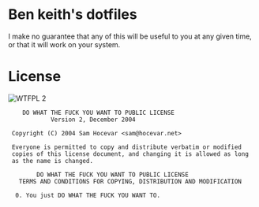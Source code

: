 # Ben keith's dotfiles

I make no guarantee that any of this will be useful to you at any given time, or that it will work on your system. 

# License

![WTFPL 2](http://www.wtfpl.net/wp-content/uploads/2012/12/wtfpl-badge-2.png)

		DO WHAT THE FUCK YOU WANT TO PUBLIC LICENSE 
			    Version 2, December 2004 

	 Copyright (C) 2004 Sam Hocevar <sam@hocevar.net> 

	 Everyone is permitted to copy and distribute verbatim or modified 
	 copies of this license document, and changing it is allowed as long 
	 as the name is changed. 

		    DO WHAT THE FUCK YOU WANT TO PUBLIC LICENSE 
	   TERMS AND CONDITIONS FOR COPYING, DISTRIBUTION AND MODIFICATION 

	  0. You just DO WHAT THE FUCK YOU WANT TO.

